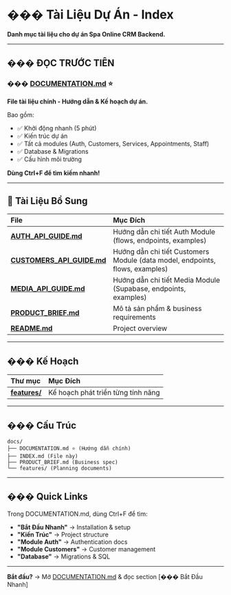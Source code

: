 # ��� Tài Liệu Dự Án - Index

**Danh mục tài liệu cho dự án Spa Online CRM Backend.**

---

## ��� **ĐỌC TRƯỚC TIÊN**

### ��� [DOCUMENTATION.md](./DOCUMENTATION.md) ⭐

**File tài liệu chính - Hướng dẫn & Kế hoạch dự án.**

Bao gồm:

- ✅ Khởi động nhanh (5 phút)
- ✅ Kiến trúc dự án
- ✅ Tất cả modules (Auth, Customers, Services, Appointments, Staff)
- ✅ Database & Migrations
- ✅ Cấu hình môi trường

**Dùng Ctrl+F để tìm kiếm nhanh!**

---

## 📖 Tài Liệu Bổ Sung

| File                                                   | Mục Đích                                                                     |
| :----------------------------------------------------- | :--------------------------------------------------------------------------- |
| **[AUTH_API_GUIDE.md](./AUTH_API_GUIDE.md)**           | Hướng dẫn chi tiết Auth Module (flows, endpoints, examples)                  |
| **[CUSTOMERS_API_GUIDE.md](./CUSTOMERS_API_GUIDE.md)** | Hướng dẫn chi tiết Customers Module (data model, endpoints, flows, examples) |
| **[MEDIA_API_GUIDE.md](./MEDIA_API_GUIDE.md)**         | Hướng dẫn chi tiết Media Module (Supabase, endpoints, examples)              |
| **[PRODUCT_BRIEF.md](./PRODUCT_BRIEF.md)**             | Mô tả sản phẩm & business requirements                                       |
| **[README.md](../README.md)**                          | Project overview                                                             |

---

## ��� Kế Hoạch

| Thư mục                      | Mục Đích                           |
| :--------------------------- | :--------------------------------- |
| **[features/](./features/)** | Kế hoạch phát triển từng tính năng |

---

## ���️ Cấu Trúc

```
docs/
├── DOCUMENTATION.md ⭐ (Hướng dẫn chính)
├── INDEX.md (File này)
├── PRODUCT_BRIEF.md (Business spec)
└── features/ (Planning documents)
```

---

## ��� Quick Links

Trong DOCUMENTATION.md, dùng Ctrl+F để tìm:

- **"Bắt Đầu Nhanh"** → Installation & setup
- **"Kiến Trúc"** → Project structure
- **"Module Auth"** → Authentication docs
- **"Module Customers"** → Customer management
- **"Database"** → Migrations & SQL

---

**Bắt đầu?** → Mở [DOCUMENTATION.md](./DOCUMENTATION.md) & đọc section [��� Bắt Đầu Nhanh]
